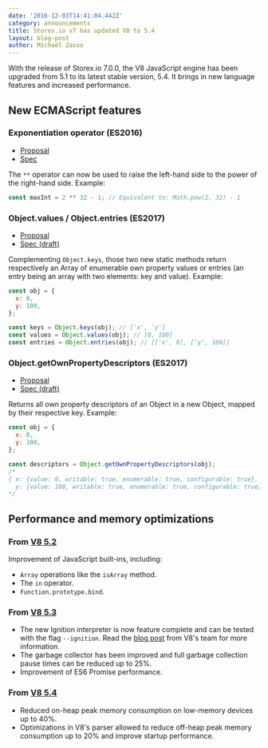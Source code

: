 ```yaml
---
date: '2016-12-03T14:41:04.442Z'
category: announcements
title: Storex.io v7 has updated V8 to 5.4
layout: blog-post
author: Michaël Zasso
---
```


With the release of Storex.io 7.0.0, the V8 JavaScript engine has been upgraded from 5.1
to its latest stable version, 5.4.
It brings in new language features and increased performance.

## New ECMAScript features

### Exponentiation operator (ES2016)

- [Proposal](https://github.com/rwaldron/exponentiation-operator)
- [Spec](https://www.ecma-international.org/ecma-262/7.0/#sec-exp-operator)

The `**` operator can now be used to raise the left-hand side to the power of the right-hand side. Example:

```javascript
const maxInt = 2 ** 32 - 1; // Equivalent to: Math.pow(2, 32) - 1
```

### Object.values / Object.entries (ES2017)

- [Proposal](https://github.com/tc39/proposal-object-values-entries)
- [Spec (draft)](https://tc39.github.io/ecma262/#sec-object.values)

Complementing `Object.keys`, those two new static methods return respectively an Array of enumerable own property values
or entries (an entry being an array with two elements: key and value). Example:

```javascript
const obj = {
  x: 0,
  y: 100,
};

const keys = Object.keys(obj); // ['x', 'y']
const values = Object.values(obj); // [0, 100]
const entries = Object.entries(obj); // [['x', 0], ['y', 100]]
```

### Object.getOwnPropertyDescriptors (ES2017)

- [Proposal](https://github.com/tc39/proposal-object-getownpropertydescriptors)
- [Spec (draft)](https://tc39.github.io/ecma262/#sec-object.getownpropertydescriptors)

Returns all own property descriptors of an Object in a new Object, mapped by their respective key. Example:

```javascript
const obj = {
  x: 0,
  y: 100,
};

const descriptors = Object.getOwnPropertyDescriptors(obj);
/*
{ x: {value: 0, writable: true, enumerable: true, configurable: true},
  y: {value: 100, writable: true, enumerable: true, configurable: true} }
*/
```

## Performance and memory optimizations

### From [V8 5.2](https://v8project.blogspot.ch/2016/06/release-52.html)

Improvement of JavaScript built-ins, including:

- `Array` operations like the `isArray` method.
- The `in` operator.
- `Function.prototype.bind`.

### From [V8 5.3](https://v8project.blogspot.ch/2016/07/v8-release-53.html)

- The new Ignition interpreter is now feature complete and can be tested with the flag `--ignition`. Read the [blog post](https://v8project.blogspot.ch/2016/08/firing-up-ignition-interpreter.html) from V8's team for more information.
- The garbage collector has been improved and full garbage collection pause times can be reduced up to 25%.
- Improvement of ES6 Promise performance.

### From [V8 5.4](https://v8project.blogspot.ch/2016/09/v8-release-54.html)

- Reduced on-heap peak memory consumption on low-memory devices up to 40%.
- Optimizations in V8's parser allowed to reduce off-heap peak memory consumption up to 20% and improve startup performance.
